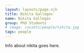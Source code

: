 ```yaml
---
layout: layouts/page.njk
title: Nikita Gallegos
name: Nikita Gallegos
group: PhD Students
# image: /assets/people/nikita.jpg
tags: people
---
```


Info about nikita goes here.